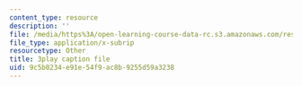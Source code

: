 ```yaml
---
content_type: resource
description: ''
file: /media/https%3A/open-learning-course-data-rc.s3.amazonaws.com/res-3-004-visualizing-materials-science-fall-2017/9c5b0234e91e54f9ac8b9255d59a3238_MloLY1k3rLg.vtt
file_type: application/x-subrip
resourcetype: Other
title: 3play caption file
uid: 9c5b0234-e91e-54f9-ac8b-9255d59a3238
---
```

